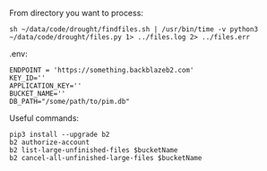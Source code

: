 From directory you want to process:

`sh ~/data/code/drought/findfiles.sh | /usr/bin/time -v python3 ~/data/code/drought/files.py 1> ../files.log 2> ../files.err`


.env:

```
ENDPOINT = 'https://something.backblazeb2.com'
KEY_ID=''
APPLICATION_KEY=''
BUCKET_NAME=''
DB_PATH="/some/path/to/pim.db"
```

Useful commands:

```
pip3 install --upgrade b2
b2 authorize-account
b2 list-large-unfinished-files $bucketName
b2 cancel-all-unfinished-large-files $bucketName
```
